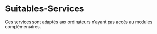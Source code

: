 # Suitables-Services
Ces services sont adaptés aux ordinateurs n'ayant pas accès au modules complémentaires.

